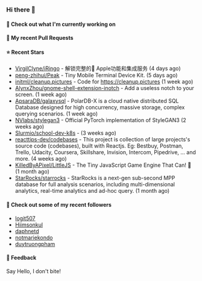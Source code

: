 ### Hi there 👋

#### 👷 Check out what I'm currently working on

#### 🔨 My recent Pull Requests


#### ⭐ Recent Stars

- [VirgilClyne/iRingo](https://github.com/VirgilClyne/iRingo) - 解锁完整的 Apple功能和集成服务 (4 days ago)
- [peng-zhihui/Peak](https://github.com/peng-zhihui/Peak) - Tiny Mobile Terminal Device Kit. (5 days ago)
- [initml/cleanup.pictures](https://github.com/initml/cleanup.pictures) - Code for https://cleanup.pictures (1 week ago)
- [AlynxZhou/gnome-shell-extension-inotch](https://github.com/AlynxZhou/gnome-shell-extension-inotch) - Add a useless notch to your screen. (1 week ago)
- [ApsaraDB/galaxysql](https://github.com/ApsaraDB/galaxysql) - PolarDB-X is a cloud native distributed SQL Database designed for high concurrency, massive storage, complex querying scenarios. (1 week ago)
- [NVlabs/stylegan3](https://github.com/NVlabs/stylegan3) - Official PyTorch implementation of StyleGAN3 (2 weeks ago)
- [Slurmio/school-dev-k8s](https://github.com/Slurmio/school-dev-k8s) -  (3 weeks ago)
- [reacttips-dev/codebases](https://github.com/reacttips-dev/codebases) - This project is collection of large projects&#39;s source code (codebases), built with Reactjs. Eg: Bestbuy, Postman, Trello, Udacity, Coursera, Skillshare, Invision, Intercom, Pipedrive, ... and more. (4 weeks ago)
- [KilledByAPixel/LittleJS](https://github.com/KilledByAPixel/LittleJS) - The Tiny JavaScript Game Engine That Can! 🚂 (1 month ago)
- [StarRocks/starrocks](https://github.com/StarRocks/starrocks) - StarRocks is a next-gen sub-second MPP database for full analysis scenarios, including multi-dimensional analytics, real-time analytics and ad-hoc query. (1 month ago)

#### 👯 Check out some of my recent followers

- [logit507](https://github.com/logit507)
- [Hiimsonkul](https://github.com/Hiimsonkul)
- [daphnetd](https://github.com/daphnetd)
- [notmariekondo](https://github.com/notmariekondo)
- [duytruongpham](https://github.com/duytruongpham)

#### 💬 Feedback

Say Hello, I don't bite!